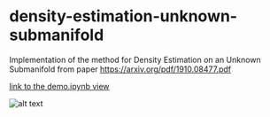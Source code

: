 # density-estimation-unknown-submanifold
Implementation of the method for Density Estimation on an Unknown Submanifold from paper https://arxiv.org/pdf/1910.08477.pdf


[link to the demo.ipynb view](https://nbviewer.jupyter.org/github/sverdoot/density-estimation-unknown-submanifold/blob/master/demo.ipynb)

![alt text][logo]

[logo]: https://github.com/sverdoot/density-estimation-unknown-submanifold/master/figs/1d_manifold_experiment_l=2.png "Convergence on 1d submanifold, optimal bandwidth"
